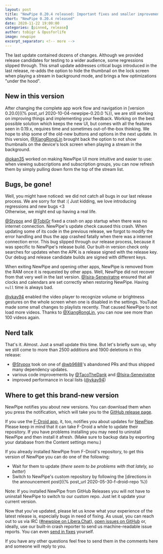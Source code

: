 ```yaml
---
layout: post
title: "NewPipe 0.20.4 released: Important fixes and smaller improvements"
short: "NewPipe 0.20.4 released"
date: 2020-11-22 19:00:00
categories: [pinned, release]
author: tobigr & Opusforlife
image: newpipe
excerpt_separator: <!-- more -->
---
```


The last update contained dozens of changes. Although we provided release candidates for testing to a wider audience, some regressions slipped through. This small update addresses critical bugs introduced in the last release, re-adds the option to hide the thumbnail on the lock screen when playing a stream in background mode, and brings a few optimizations "under the hood".

<!-- more -->

## New in this version
After changing the complete app work flow and navigation in [version 0.20.0]({% post_url 2020-10-04-newpipe-0.20.0 %}), we are still working on improving things and implementing your feedback. Working on the best possible solution which keeps the new UI, but comes with all the features seen in 0.19.x, requires time and sometimes out-of-the-box thinking. We hope to ship some of the old-new buttons and options in the next update. In this version, [@XiangRongLin](https://github.com/XiangRongLin) brought back the option to not show thumbnails on the device's lock screen when playing a stream in the background.

[@okan35](https://github.com/okan35) worked on making NewPipe UI more intuitive and easier to use: when viewing subscriptions and subscription groups, you can now refresh them by simply pulling down form the top of the stream list. 

## Bugs, be gone!
Well, you might have noticed: we did not catch all bugs in our last release process. We are sorry for that :( Just kidding, we love introducing regressions and new bugs <3  
Otherwise, we might end up having a real life.

[@Stypox](https://github.com/Stypox) and [@TobiGr](https://github.com/TobiGr) fixed a crash on app startup when there was no internet connection. NewPipe's update check caused this crash. When updating some of its code in the previous release, we forgot to modify the error handling and thus the app crashed fatally when there was a internet connection error. This bug slipped through our release process, because it was specific to NewPipe's release build. Our built-in version check only searches for updates when the APK is a release signed with the release key. Our debug and release candidate builds are signed with different keys.

When exiting NewPipe and opening other apps, NewPipe is removed from the RAM once it is requested by other apps. Well, NewPipe did not recover from that very well in the last version. [@Isira-Seneviratne](https://github.com/Isira-Seneviratne) ensured that all clocks and calendars are set correctly when restoring NewPipe. Having `null` time is always bad.

[@vkay94](https://github.com/vkay94) enabled the video player to recognize volume or brightness gestures on the whole screen when one is disabled in the settings. YouTube made some small changes to playlists recently. That caused NewPipe to not load more videos. Thanks to [@XiangRongLin](https://github.com/XiangRongLin), you can now see more than 100 videos again.

## Nerd talk
That's it. Almost. Just a small update this time. But let's briefly sum up, why we still come to more than 2500 additions and 1900 deletions in this release:
- [@Stypox](https://github.com/Stypox) took on one of [@wb9688](https://github.com/wb9688)'s abandoned PRs and thus shipped many dependency updates. 
- various code improvements by [@TacoTheDank](https://github.com/TacoTheDank) and [@Isira-Seneviratne](https://github.com/Isira-Seneviratne)
- improved performance in local lists ([@vkay94](https://github.com/vkay94))

## Where to get this brand-new version

NewPipe notifies you about new versions. You can download them when you press the notification, which will take you to the [GitHub release page](https://github.com/TeamNewPipe/NewPipe/releases).

If you use the [F-Droid app](https://f-droid.org/), it, too, notifies you about updates for [NewPipe](https://f-droid.org/packages/org.schabi.newpipe/). Please keep in mind that it can take F-Droid a while to update their repository. If you have problems installing you may need to uninstall NewPipe and then install it afresh. (Make sure to backup data by exporting your database from the Content settings menu.)

If you already installed NewPipe from F-Droid's repository, to get this version of NewPipe you can do one of the following:
- Wait for them to update (_there seem to be problems with that lately, so better_)
- Switch to NewPipe's custom repository by following the [directions in the announcement post]({% post_url 2020-05-30-f-droid-repo %})

Note: If you installed NewPipe from GitHub Releases you will not have to uninstall NewPipe to switch to our custom repo. Just let it update your current version.

Now that you've updated, please let us know what your experience of the latest release is, especially bugs in need of fixing. As usual, you can reach out to us via IRC ([#newpipe on Libera.Chat](ircs://irc.libera.chat:6697/newpipe)), [open issues on GitHub](https://github.com/TeamNewPipe/NewPipe/issues/new) or, ideally, use our built-in crash reporter to send us machine-readable issue reports. You can even [send in fixes](https://github.com/TeamNewPipe/NewPipe/blob/dev/.github/CONTRIBUTING.md#bug-fixing) yourself.

If you have any other questions feel free to send them in the comments here and someone will reply to you.
